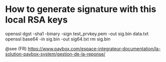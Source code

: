 # How to generate signature with this local RSA keys

openssl dgst -sha1 -binary -sign test_prvkey.pem -out sig.bin data.txt
openssl base64 -in sig.bin -out sig64.txt
rm sig.bin

@see (FR) https://www.paybox.com/espace-integrateur-documentation/la-solution-paybox-system/gestion-de-la-reponse/
